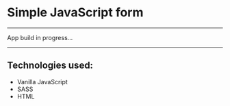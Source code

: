 # Simple JavaScript form #
---
App build in progress...

---
## Technologies used: ##
* Vanilla JavaScript
* SASS
* HTML